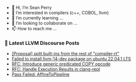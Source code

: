 - 👋 Hi, I’m Sean Perry
- 👀 I’m interested in compilers (c++, COBOL, llvm)
- 🌱 I’m currently learning ...
- 💞️ I’m looking to collaborate on ...
- 📫 How to reach me ...

<!---
s66perry/s66perry is a ✨ special ✨ repository because its `README.md` (this file) appears on your GitHub profile.
You can click the Preview link to take a look at your changes.
--->
### 📕 Latest LLVM Discourse Posts

<!-- DISCOURSE-LLVM:START -->
- [[Proposal] split built-ins from the rest of &quot;compiler-rt&quot;](https://discourse.llvm.org/t/proposal-split-built-ins-from-the-rest-of-compiler-rt/67978?page=2#post_34)
- [Failed to install llvm-14-dev package on ubuntu 22.04.1 LTS](https://discourse.llvm.org/t/failed-to-install-llvm-14-dev-package-on-ubuntu-22-04-1-lts/68495#post_1)
- [RFC: Introduce generic predicated COPY opcode](https://discourse.llvm.org/t/rfc-introduce-generic-predicated-copy-opcode/68494#post_1)
- [RFC: Handle Execution Results in clang-repl](https://discourse.llvm.org/t/rfc-handle-execution-results-in-clang-repl/68493#post_1)
- [Pass Failed: AffineToPipeline](https://discourse.llvm.org/t/pass-failed-affinetopipeline/68488#post_3)
<!-- DISCOURSE-LLVM:END -->

